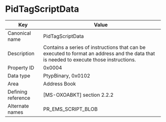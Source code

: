 # PidTagScriptData

| Key | Value |
|---|---|
| Canonical name | PidTagScriptData |
| Description | Contains a series of instructions that can be executed to format an address and the data that is needed to execute those instructions. |
| Property ID | 0x0004 |
| Data type | PtypBinary, 0x0102 |
| Area | Address Book |
| Defining reference | [MS-OXOABKT] section 2.2.2 |
| Alternate names | PR_EMS_SCRIPT_BLOB |
